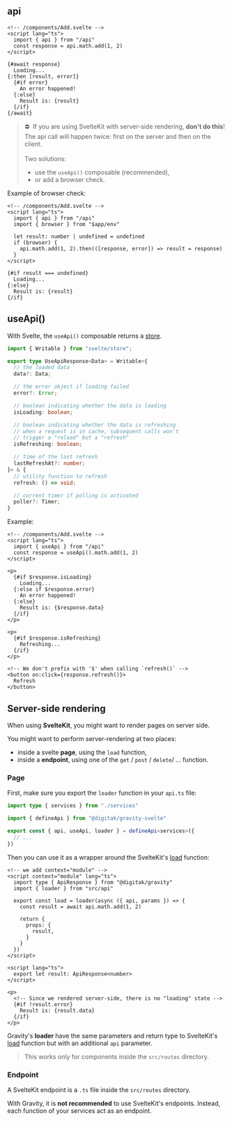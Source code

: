 
## api

```svelte
<!-- /components/Add.svelte -->
<script lang="ts">
  import { api } from "/api"
  const response = api.math.add(1, 2)
</script>

{#await response}
  Loading...
{:then [result, error]}
  {#if error}
    An error happened!
  {:else}
    Result is: {result}
  {/if}
{/await}
```

> ⛔️&nbsp; If you are using SvelteKit with server-side rendering, **don't do this**! The api call will happen twice: first on the server and then on the client.<br><br>Two solutions:
> - use the `useApi()` composable (recommended),
> - or add a browser check.

Example of browser check:

```svelte
<!-- /components/Add.svelte -->
<script lang="ts">
  import { api } from "/api"
  import { browser } from "$app/env"

  let result: number | undefined = undefined
  if (browser) {
    api.math.add(1, 2).then(([response, error]) => result = response)
  }
</script>

{#if result === undefined}
  Loading...
{:else}
  Result is: {result}
{/if}
```

## useApi()

With Svelte, the `useApi()` composable returns a [store](https://svelte.dev/docs#component-format-script-4-prefix-stores-with-$-to-access-their-values).

```ts
import { Writable } from "svelte/store";

export type UseApiResponse<Data> = Writable<{
  // the loaded data
  data?: Data;

  // the error object if loading failed
  error?: Error;

  // boolean indicating whether the data is loading
  isLoading: boolean; 

  // boolean indicating whether the data is refreshing
  // when a request is in cache, subsequent calls won't
  // trigger a "reload" but a "refresh"
  isRefreshing: boolean;

  // time of the last refresh
  lastRefreshAt?: number;
}> & {
  // utility function to refresh 
  refresh: () => void;

  // current timer if polling is activated
  poller?: Timer;
}
```

Example:

```svelte
<!-- /components/Add.svelte -->
<script lang="ts">
  import { useApi } from "/api"
  const response = useApi().math.add(1, 2)
</script>

<p>
  {#if $response.isLoading}
    Loading...
  {:else if $response.error}
    An error happened!
  {:else}
    Result is: {$response.data}
  {/if}
</p>

<p>
  {#if $response.isRefreshing}
    Refreshing...
  {/if}
</p>

<!-- We don't prefix with '$' when calling `refresh()` -->
<button on:click={response.refresh()}>
  Refresh
</button>
```

## Server-side rendering

When using **SvelteKit**, you might want to render pages on server side.

You might want to perform server-rendering at two places:

- inside a svelte **page**, using the `load` function,
- inside a **endpoint**, using one of the `get` / `post` / `delete`/ ... function.

### Page

First, make sure you export the `loader` function in your `api.ts` file:

```typescript
import type { services } from "./services"

import { defineApi } from "@digitak/gravity-svelte"

export const { api, useApi, loader } = defineApi<services>({
  // ...
})
```

Then you can use it as a wrapper around the SvelteKit's [load](https://kit.svelte.dev/docs/loading) function:

```svelte
<!-- we add context="module" -->
<script context="module" lang="ts">
  import type { ApiResponse } from "@digitak/gravity"
  import { loader } from "src/api"

  export const load = loader(async ({ api, params }) => {
    const result = await api.math.add(1, 2)
    
    return {
      props: {
        result,
      }
    }
  })
</script>

<script lang="ts">
  export let result: ApiResponse<number>
</script>

<p>
  <!-- Since we rendered server-side, there is no "loading" state -->
  {#if !result.error}
    Result is: {result.data}
  {/if}
</p>
```

Gravity's **loader** have the same parameters and return type to SvelteKit's [load](https://kit.svelte.dev/docs/loading) function but with an additional `api` parameter.

> This works only for components inside the `src/routes` directory.

### Endpoint

A SvelteKit endpoint is a `.ts` file inside the `src/routes` directory.

With Gravity, it is **not recommended** to use SvelteKit's endpoints. Instead, each function of your services act as an endpoint.
